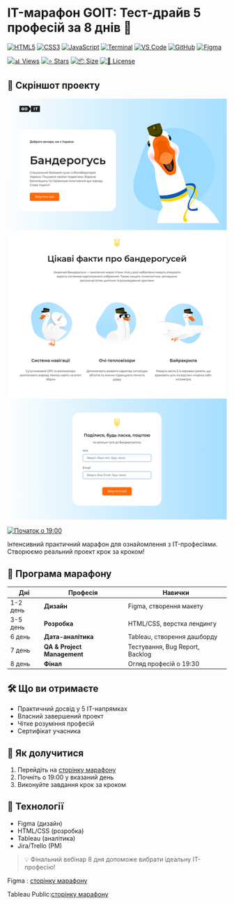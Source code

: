 # IT-марафон GOIT: Тест-драйв 5 професій за 8 днів 🚀

<!-- AUTOGEN:STATS -->
[![HTML5](https://img.shields.io/badge/HTML5-E34F26?style=for-the-badge&logo=html5&logoColor=white)](https://developer.mozilla.org/en-US/docs/Web/HTML) [![CSS3](https://img.shields.io/badge/CSS3-1572B6?style=for-the-badge&logo=css3&logoColor=white)](https://developer.mozilla.org/en-US/docs/Web/CSS) [![JavaScript](https://img.shields.io/badge/JavaScript-F7DF1E?style=for-the-badge&logo=javascript&logoColor=black)](https://developer.mozilla.org/en-US/docs/Web/JavaScript) [![Terminal](https://img.shields.io/badge/mac%20terminal-000000?style=for-the-badge&logo=apple&logoColor=white&labelColor=000000)](https://support.apple.com/guide/terminal/welcome/mac) [![VS Code](https://img.shields.io/badge/VS_Code-007ACC?style=for-the-badge&logo=visual-studio-code&logoColor=white)](https://code.visualstudio.com/) [![GitHub](https://img.shields.io/badge/GitHub-181717?style=for-the-badge&logo=github&logoColor=white)](https://github.com/) [![Figma](https://img.shields.io/badge/Figma-F24E1E?style=for-the-badge&logo=figma&logoColor=white)](https://www.figma.com/) 

[![📊 Views](https://img.shields.io/endpoint?url=https://raw.githubusercontent.com/VuToV-Mykola/test-drive-goit/main/assets/db/visitors-badge.json)](https://github.com/VuToV-Mykola/test-drive-goit/graphs/traffic)
[![⭐ Stars](https://img.shields.io/endpoint?url=https://raw.githubusercontent.com/VuToV-Mykola/test-drive-goit/main/assets/db/likes-badge.json)](https://github.com/VuToV-Mykola/test-drive-goit/actions/workflows/screenshot-and-visitor.yaml)
[![📦 Size](https://img.shields.io/endpoint?url=https://raw.githubusercontent.com/VuToV-Mykola/test-drive-goit/main/assets/db/repo-size.json)](https://github.com/VuToV-Mykola/test-drive-goit)
[![📄 License](https://img.shields.io/endpoint?url=https://raw.githubusercontent.com/VuToV-Mykola/test-drive-goit/main/assets/db/repo-license.json)](https://github.com/VuToV-Mykola/test-drive-goit/blob/main/LICENSE)

## 📸 Скріншот проекту
![Project Screenshot](./assets/screenshot.png)
<!-- END:AUTOGEN -->

[![Початок о 19:00](https://img.shields.io/badge/Старт-19:00-blue)](https://vutov-mykola.github.io/test-drive-goit/)

Інтенсивний практичний марафон для ознайомлення з IT-професіями. Створюємо
реальний проект крок за кроком!

## 📅 Програма марафону

| Дні      | Професія                    | Навички                         |
| -------- | --------------------------- | ------------------------------- |
| 1-2 день | **Дизайн**                  | Figma, створення макету         |
| 3-5 день | **Розробка**                | HTML/CSS, верстка лендингу      |
| 6 день   | **Дата-аналітика**          | Tableau, створення дашборду     |
| 7 день   | **QA & Project Management** | Тестування, Bug Report, Backlog |
| 8 день   | **Фінал**                   | Огляд професій о 19:30          |

## 🛠 Що ви отримаєте

- Практичний досвід у 5 IT-напрямках
- Власний завершений проект
- Чітке розуміння професій
- Сертифікат учасника

## 🚀 Як долучитися

1. Перейдіть на
   [сторінку марафону](https://vutov-mykola.github.io/test-drive-goit/)
2. Почніть о 19:00 у вказаний день
3. Виконуйте завдання крок за кроком

## 📌 Технології

- Figma (дизайн)
- HTML/CSS (розробка)
- Tableau (аналітика)
- Jira/Trello (PM)

> 💡 Фінальний вебінар 8 дня допоможе вибрати ідеальну IT-професію!

Figma :
[сторінку марафону](https://www.figma.com/design/sYlrbDCOTleicni97EB9RL/1_Design-TD_full-design?node-id=0-1&t=E4bYYGGtkLv87r2p-1)

Tableau
Public:[сторінку марафону](https://public.tableau.com/views/TestDrive_17537220837000/Dashboard1?:language=en-US&:sid=&:redirect=auth&:display_count=n&:origin=viz_share_link)
